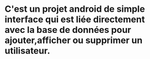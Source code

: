 # C'est un projet android de simple interface qui est liée directement avec la base de données pour ajouter,afficher ou supprimer un utilisateur. 
